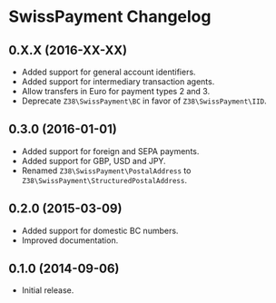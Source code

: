 # SwissPayment Changelog

## 0.X.X (2016-XX-XX)

  * Added support for general account identifiers.
  * Added support for intermediary transaction agents.
  * Allow transfers in Euro for payment types 2 and 3.
  * Deprecate `Z38\SwissPayment\BC` in favor of `Z38\SwissPayment\IID`.

## 0.3.0 (2016-01-01)

  * Added support for foreign and SEPA payments.
  * Added support for GBP, USD and JPY.
  * Renamed `Z38\SwissPayment\PostalAddress` to `Z38\SwissPayment\StructuredPostalAddress`.

## 0.2.0 (2015-03-09)

  * Added support for domestic BC numbers.
  * Improved documentation.

## 0.1.0 (2014-09-06)

  * Initial release.

